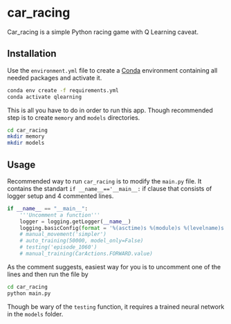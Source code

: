 # car_racing

Car_racing is a simple Python racing game with Q Learning caveat.

## Installation

Use the `environment.yml` file to create a [Conda](https://docs.conda.io/projects/conda/en/latest/user-guide/install/index.html) environment containing all needed packages and activate it.

```bash
conda env create -f requirements.yml
conda activate qlearning
```

This is all you have to do in order to run this app. Though recommended step is to create `memory` and `models` directories.

```bash
cd car_racing
mkdir memory
mkdir models
```

## Usage

Recommended way to run `car_racing` is to modify the `main.py` file. It contains the standart `if __name__=='__main__:` if clause that consists of logger setup and 4 commented lines.

```python
if __name__ == "__main__":
    '''Uncomment a function'''
    logger = logging.getLogger(__name__)
    logging.basicConfig(format = '%(asctime)s %(module)s %(levelname)s: %(message)s', datefmt = '%I:%M:%S %p', level = logging.DEBUG)
    # manual_movement('simpler')
    # auto_training(50000, model_only=False)
    # testing('episode_1060')
    # manual_training(CarActions.FORWARD.value)
```

As the comment suggests, easiest way for you is to uncomment one of the lines and then run the file by

```bash
cd car_racing
python main.py
```

Though be wary of the `testing` function, it requires a trained neural network in the `models` folder.